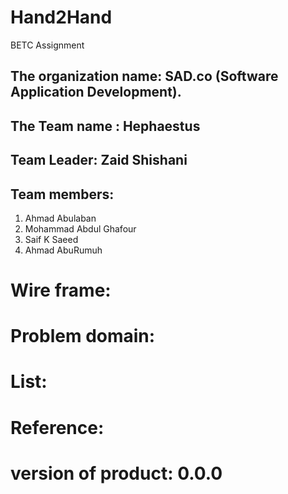 # Hand2Hand
BETC Assignment

## The organization name: SAD.co (Software  Application Development).
## The Team name : Hephaestus
## Team Leader: Zaid Shishani
## Team members: 
1. Ahmad Abulaban
2. Mohammad Abdul Ghafour
3. Saif K Saeed
4. Ahmad AbuRumuh

# Wire frame:



# Problem domain:



# List:



# Reference:


# version of product: 0.0.0